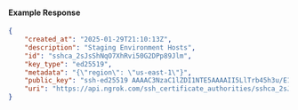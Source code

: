 <!-- Code generated for API Clients. DO NOT EDIT. -->

#### Example Response

```json
{
	"created_at": "2025-01-29T21:10:13Z",
	"description": "Staging Environment Hosts",
	"id": "sshca_2sJsShNqO7XhRvi50G2DPp89Jlm",
	"key_type": "ed25519",
	"metadata": "{\"region\": \"us-east-1\"}",
	"public_key": "ssh-ed25519 AAAAC3NzaC1lZDI1NTE5AAAAII5LlTrb45h3u/E1XXlJyg3f8Hx54Ap9QV7vQU9KGASn",
	"uri": "https://api.ngrok.com/ssh_certificate_authorities/sshca_2sJsShNqO7XhRvi50G2DPp89Jlm"
}
```
